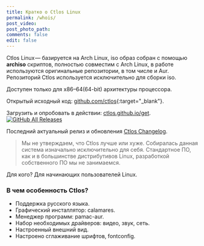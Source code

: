 ```yaml
---
title: Кратко о Ctlos Linux
permalink: /whois/
post_video: 
post_photo_path: 
comments: false
edit: false
---
```

Ctlos Linux — базируется на Arch Linux, iso образ собран с помощью **archiso** скриптов, полностью совместим с Arch Linux, в работе используются оригинальные репозитории, в том числе и Aur. Репозиторий Ctlos используется исключительно для сборки iso.

Доступен только для x86–64(64-bit) архитектуры процессора.

Открытый исходный код: [github.com/ctlos](https://github.com/ctlos){:target="_blank"}.

Загрузить и опробовать в действии: [ctlos.github.io/get](https://ctlos.github.io/get).
[![GitHub All Releases](https://img.shields.io/github/downloads/ctlos/ctlosiso/total.svg)](https://ctlos.github.io/get)

Последний актуальный релиз и обновления [Ctlos Changelog](https://ctlos.github.io/wiki/changelog).

> Мы не утверждаем, что Ctlos лучше или хуже. Собиралась данная система изначально исключительно для себя. Стандартное ПО, как и в большинстве дистрибутивов Linux, разработкой собственного ПО мы не занимаемся.

Для кого? Для начинающих пользователей Linux.

### В чем особенность Ctlos?

- Поддержка русского языка.
- Графический инсталлятор: calamares.
- Менеджер программ: pamac-aur.
- Набор необходимых драйверов: видео, звук, сеть.
- Настроенный внешний вид.
- Настроено сглаживание шрифтов, fontconfig.